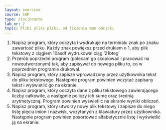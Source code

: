 ```yaml
---
layout: exercise
course: SOP
type: stacjonarne
lab_nr: 7
topic: Pliki pliki pliki, od liczenia mam odciski
---
```

1. Napisz program, który odczyta i wydrukuje na terminalu znak po znaku zawartość pliku. Każdy znak powiększ przed drukiem o 1, aby plik tekstowy z ciągiem 10asdf wydrukował ciąg ‘21bteg’
2. Przerób poprzedni program (polecam go skopiować i pracować na nowoutworzonym) tak, aby zapisywał do nowego pliku to, co w poprzednim programie drukował.
3. Napisz program, który zapisze wprowadzony przez użytkownika tekst do pliku tekstowego. Następnie program powinien wczytać zapisany tekst i wyświetlić go na ekranie.
4. Napisz program, który odczyta dane z pliku tekstowego zawierającego liczby całkowite, a następnie policzy ich sumę oraz średnią arytmetyczną. Program powinien wyświetlić na ekranie wyniki obliczeń.
5. Napisz program, który utworzy nowy plik tekstowy i zapisze do niego listę pięciu imion i nazwisk, wczytanych z klawiatury przez użytkownika. Następnie program powinien posortować alfabetycznie listę i wyświetlić ją na ekranie.
